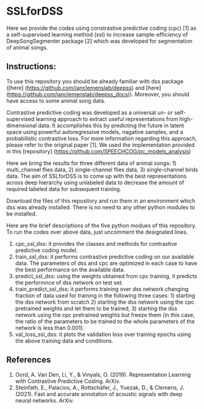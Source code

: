 # SSLforDSS

Here we provide the codes using constrastive predictive coding (cpc) [1] as a self-supervised learning method (ssl) to increase sample-efficiency of DeepSongSegmenter package [2] which was developed for segmentation of animal songs.

## Instructions:
To use this repository you should be already familiar with dss package ([here] (https://github.com/janclemenslab/deepss) and [here] (https://github.com/janclemenslab/deepss_docs)). Moreover, you should have access to some animal song data.

Contrastive predictive coding was developed as a universal un- or self-supervised learning approach to extract useful representations from high-dimensional data. It accomplishes this by predicting the future in latent space using powerful autoregressive models, nagative samples, and a probabilistic contrastive loss.
For more information regarding this approach, please refer to the original paper [1]. We used the implementation provided in this [repository] (https://github.com/SPEECHCOG/pc_models_analysis)

Here we bring the results for three different data of animal songs: 1) multi_channel flies data, 2) single-channel flies data, 3) single-channel birds data.
The aim of SSLforDSS is to come up with the best representations across deep hierarchy using unlabeled data to decrease the amount of required labeled data for subsequent training.

Download the files of this repository and run them in an environment which dss was already installed. There is no need to any other python modules to be installed.

Here are the brief descriptions of the five python modues of this repository. To run the codes over above data, just uncomment the designated lines.
 
1) cpc_ssl_dss: it provides the classes and methods for contrastive predictive coding model.
2) train_ssl_dss: it performs contrastive predictive coding on our available data. The parameters of dss and cpc are optimized in each case to have the best performance on the available data.
3) predict_ssl_dss: using the weights obtained from cpc training, it predicts the performnce of dss network on test set.
4) train_predict_ssl_dss: it performs training over dss network changing fraction of data used for training in the following three cases: 1) starting the dss network from scratch 2) starting the dss network using the cpc pretrained weights and let them to be trained, 3) starting the dss network using the cpc pretrained weights but freeze them (in this case, the ratio of the parameters to be trained to the whole parameters of the network is less than 0.001).
5) val_loss_ssl_dss: it plots the validation loss over training epochs using the above training data and conditions.

## References
1. Oord, A. Van Den, Li, Y., & Vinyals, O. (2019). Representation Learning with Contrastive Predictive Coding. ArXiv.
2. Steinfath, E., Palacios, A., Rottschäfer, J., Yuezak, D., & Clemens, J. (2021). Fast and accurate annotation of acoustic signals with deep neural networks. ArXiv.
